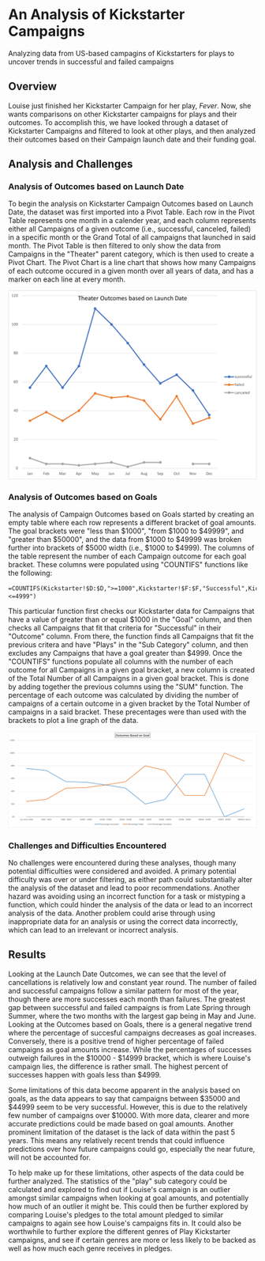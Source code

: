 # An Analysis of Kickstarter Campaigns
Analyzing data from US-based campagins of Kickstarters for plays to uncover trends in successful and failed campaigns

## Overview
Louise just finished her Kickstarter Campaign for her play, *Fever*. Now, she wants comparisons on other Kickstarter campaigns for plays and their outcomes. To accomplish this, we have looked through a dataset of Kickstarter Campaigns and filtered to look at other plays, and then analyzed their outcomes based on their Campaign launch date and their funding goal. 

## Analysis and Challenges

### Analysis of Outcomes based on Launch Date

To begin the analysis on Kickstarter Campaign Outcomes based on Launch Date, the dataset was first imported into a Pivot Table. Each row in the Pivot Table represents one month in a calender year, and each column represents either all Campaigns of a given outcome (i.e., successful, canceled, failed) in a specific month or the Grand Total of all campaigns that launched in said month. The Pivot Table is then filtered to only show the data from Campaigns in the "Theater" parent category, which is then used to create a Pivot Chart. The Pivot Chart is a line chart that shows how many Campaigns of each outcome occured in a given month over all years of data, and has a marker on each line at every month.

<img src="https://github.com/bradleywb426/kickstarter-analysis/blob/main/resources/Theater_Outcomes_vs_Launch.png" width="600">

### Analysis of Outcomes based on Goals

The analysis of Campaign Outcomes based on Goals started by creating an empty table where each row represents a different bracket of goal amounts. The goal brackets were "less than $1000", "from $1000 to $49999", and "greater than $50000", and the data from $1000 to $49999 was broken further into brackets of $5000 width (i.e., $1000 to $4999). The columns of the table represent the number of each Campaign outcome for each goal bracket. These columns were populated using "COUNTIFS" functions like the following:

```
=COUNTIFS(Kickstarter!$D:$D,">=1000",Kickstarter!$F:$F,"Successful",Kickstarter!$R:$R,"plays",Kickstarter!$D:$D,"<=4999")
```
This particular function first checks our Kickstarter data for Campaigns that have a value of greater than or equal $1000 in the "Goal" column, and then checks all Campaigns that fit that criteria for "Successful" in their "Outcome" column. From there, the function finds all Campaigns that fit the previous critera and have "Plays" in the "Sub Category" column, and then excludes any Campaigns that have a goal greater than $4999. Once the "COUNTIFS" functions populate all columns with the number of each outcome for all Campaigns in a given goal bracket, a new column is created of the Total Number of all Campaigns in a given goal bracket. This is done by adding together the previous columns using the "SUM" function. The percentage of each outcome was calculated by dividing the number of campaigns of a certain outcome in a given bracket by the Total Number of campaigns in a said bracket. These precentages were than used with the brackets to plot a line graph of the data.

<img src="https://github.com/bradleywb426/kickstarter-analysis/blob/main/resources/Outcomes_vs_Goals.png" width="1000">

### Challenges and Difficulties Encountered

No challenges were encountered during these analyses, though many potential difficulties were considered and avoided. A primary potential difficulty was over or under filtering, as either path could substantially alter the analysis of the dataset and lead to poor recommendations. Another hazard was avoiding using an incorrect function for a task or mistyping a function, which could hinder the analysis of the data or lead to an incorrect analysis of the data. Another problem could arise through using inappropriate data for an analysis or using the correct data incorrectly, which can lead to an irrelevant or incorrect analysis.

## Results

Looking at the Launch Date Outcomes, we can see that the level of cancellations is relatively low and constant year round. The number of failed and successful campaigns follow a similar pattern for most of the year, though there are more successes each month than failures. The greatest gap between successful and failed campaigns is from Late Spring through Summer, where the two months with the largest gap being in May and June. Looking at the Outcomes based on Goals, there is a general negative trend where the percentage of succesful campaigns decreases as goal increases. Conversely, there is a positive trend of higher percentage of failed campaigns as goal amounts increase. While the percentages of successes outweigh failures in the $10000 - $14999 bracket, which is where Louise's campaign lies, the difference is rather small. The highest percent of successes happen with goals less than $4999.

Some limitations of this data become apparent in the analysis based on goals, as the data appears to say that campaigns between $35000 and $44999 seem to be very successful. However, this is due to the relatively few number of campaigns over $10000. With more data, clearer and more accurate predictions could be made based on goal amounts. Another prominent limitation of the dataset is the lack of data within the past 5 years. This means any relatively recent trends that could influence predictions over how future campaigns could go, especially the near future, will not be accounted for. 

To help make up for these limitations, other aspects of the data could be further analyzed. The statistics of the "play" sub category could be calculated and explored to find out if Louise's campaign is an outlier amongst similar campaigns when looking at goal amounts, and potentially how much of an outlier it might be. This could then be further explored by comparing Louise's pledges to the total amount pledged to similar campaigns to again see how Louise's campaigns fits in. It could also be worthwhile to further explore the different genres of Play Kickstarter campaigns, and see if certain genres are more or less likely to be backed as well as how much each genre receives in pledges.
